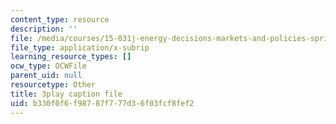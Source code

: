 ```yaml
---
content_type: resource
description: ''
file: /media/courses/15-031j-energy-decisions-markets-and-policies-spring-2012/b330f0f6f98787f777d36f03fcf8fef2_hVYBgsi0JcM.srt
file_type: application/x-subrip
learning_resource_types: []
ocw_type: OCWFile
parent_uid: null
resourcetype: Other
title: 3play caption file
uid: b330f0f6-f987-87f7-77d3-6f03fcf8fef2
---
```

